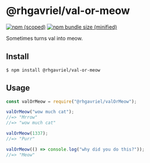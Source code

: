 # @rhgavriel/val-or-meow

[![npm (scoped)](https://img.shields.io/npm/v/@rhgavriel/val-or-meow.svg?style=flat)](https://www.npmjs.com/package/@rhgavriel/val-or-meow)
[![npm bundle size (minified)](https://img.shields.io/bundlephobia/min/@rhgavriel/val-or-meow.svg?style=flat)](https://www.npmjs.com/package/@rhgavriel/val-or-meow)

Sometimes turns val into meow.

## Install

```
$ npm install @rhgavriel/val-or-meow
```

## Usage

```js
const valOrMeow = require("@rhgavriel/valOrMeow");

valOrMeow("wow much cat");
//=> "Mrrow"
//=> "wow much cat"

valOrMeow(1337);
//=> "Purr"

valOrMeow(() => console.log("why did you do this?"));
//=> "Meow"
```
